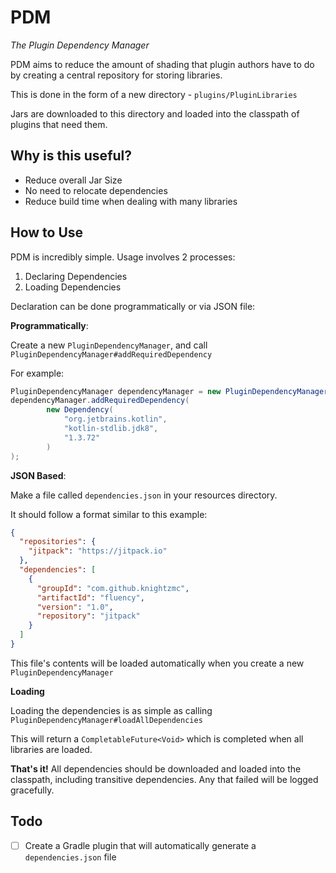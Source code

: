 # PDM
*The Plugin Dependency Manager*

PDM aims to reduce the amount of shading that plugin authors have to do
by creating a central repository for storing libraries.

This is done in the form of a new directory - `plugins/PluginLibraries`

Jars are downloaded to this directory and loaded into the classpath of plugins that need them.

## Why is this useful?

* Reduce overall Jar Size 
* No need to relocate dependencies
* Reduce build time when dealing with many libraries

## How to Use 

PDM is incredibly simple. Usage involves 2 processes: 

1. Declaring Dependencies
2. Loading Dependencies

Declaration can be done programmatically or via JSON file: 

**Programmatically**:

Create a new `PluginDependencyManager`, and call `PluginDependencyManager#addRequiredDependency`

For example: 
```java
PluginDependencyManager dependencyManager = new PluginDependencyManager(this);
dependencyManager.addRequiredDependency(
        new Dependency(
            "org.jetbrains.kotlin",
            "kotlin-stdlib.jdk8",
            "1.3.72"
        )
);
```

**JSON Based**:

Make a file called `dependencies.json` in your resources directory.

It should follow a format similar to this example: 

```json
{
  "repositories": {
    "jitpack": "https://jitpack.io"
  },
  "dependencies": [
    {
      "groupId": "com.github.knightzmc",
      "artifactId": "fluency",
      "version": "1.0",
      "repository": "jitpack"
    }
  ]
}
```

This file's contents will be loaded automatically when you create a new `PluginDependencyManager`


**Loading**

Loading the dependencies is as simple as calling `PluginDependencyManager#loadAllDependencies`

This will return a `CompletableFuture<Void>` which is completed when all libraries are loaded.


**That's it!** All dependencies should be downloaded and loaded into the classpath,
including transitive dependencies. Any that failed will be logged gracefully.



## Todo

- [ ] Create a Gradle plugin that will automatically generate a `dependencies.json` file
